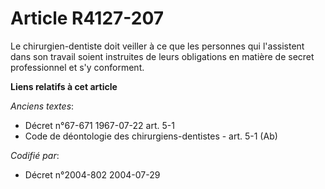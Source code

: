 # Article R4127-207

Le chirurgien-dentiste doit veiller à ce que les personnes qui l'assistent dans son travail soient instruites de leurs
obligations en matière de secret professionnel et s'y conforment.

**Liens relatifs à cet article**

_Anciens textes_:

  - Décret n°67-671 1967-07-22 art. 5-1
  - Code de déontologie des chirurgiens-dentistes - art. 5-1 (Ab)

_Codifié par_:

  - Décret n°2004-802 2004-07-29
